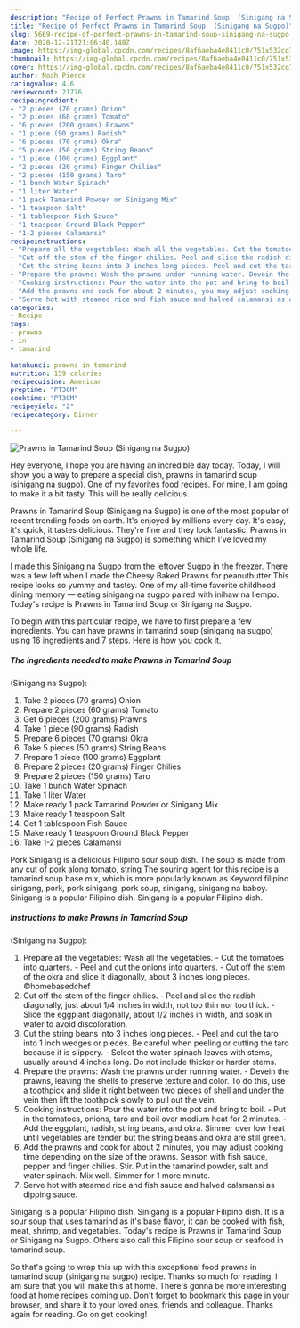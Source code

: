 ```yaml
---
description: "Recipe of Perfect Prawns in Tamarind Soup  (Sinigang na Sugpo)"
title: "Recipe of Perfect Prawns in Tamarind Soup  (Sinigang na Sugpo)"
slug: 5669-recipe-of-perfect-prawns-in-tamarind-soup-sinigang-na-sugpo
date: 2020-12-21T21:06:40.140Z
image: https://img-global.cpcdn.com/recipes/8af6aeba4e8411c0/751x532cq70/prawns-in-tamarind-soup-sinigang-na-sugpo-recipe-main-photo.jpg
thumbnail: https://img-global.cpcdn.com/recipes/8af6aeba4e8411c0/751x532cq70/prawns-in-tamarind-soup-sinigang-na-sugpo-recipe-main-photo.jpg
cover: https://img-global.cpcdn.com/recipes/8af6aeba4e8411c0/751x532cq70/prawns-in-tamarind-soup-sinigang-na-sugpo-recipe-main-photo.jpg
author: Noah Pierce
ratingvalue: 4.6
reviewcount: 21776
recipeingredient:
- "2 pieces (70 grams) Onion"
- "2 pieces (60 grams) Tomato"
- "6 pieces (200 grams) Prawns"
- "1 piece (90 grams) Radish"
- "6 pieces (70 grams) Okra"
- "5 pieces (50 grams) String Beans"
- "1 piece (100 grams) Eggplant"
- "2 pieces (20 grams) Finger Chilies"
- "2 pieces (150 grams) Taro"
- "1 bunch Water Spinach"
- "1 liter Water"
- "1 pack Tamarind Powder or Sinigang Mix"
- "1 teaspoon Salt"
- "1 tablespoon Fish Sauce"
- "1 teaspoon Ground Black Pepper"
- "1-2 pieces Calamansi"
recipeinstructions:
- "Prepare all the vegetables: Wash all the vegetables. Cut the tomatoes into quarters. Peel and cut the onions into quarters. Cut off the stem of the okra and slice it diagonally, about 3 inches long pieces. ©homebasedchef"
- "Cut off the stem of the finger chilies. Peel and slice the radish diagonally, just about 1/4 inches in width, not too thin nor too thick. Slice the eggplant diagonally, about 1/2 inches in width, and soak in water to avoid discoloration."
- "Cut the string beans into 3 inches long pieces. Peel and cut the taro into 1 inch wedges or pieces. Be careful when peeling or cutting the taro because it is slippery. Select the water spinach leaves with stems, usually around 4 inches long. Do not include thicker or harder stems."
- "Prepare the prawns: Wash the prawns under running water. Devein the prawns, leaving the shells to preserve texture and color. To do this, use a toothpick and slide it right between two pieces of shell and under the vein then lift the toothpick slowly to pull out the vein."
- "Cooking instructions: Pour the water into the pot and bring to boil. Put in the tomatoes, onions, taro and boil over medium heat for 2 minutes. Add the eggplant, radish, string beans, and okra. Simmer over low heat until vegetables are tender but the string beans and okra are still green."
- "Add the prawns and cook for about 2 minutes, you may adjust cooking time depending on the size of the prawns. Season with fish sauce, pepper and finger chilies. Stir. Put in the tamarind powder, salt and water spinach. Mix well. Simmer for 1 more minute."
- "Serve hot with steamed rice and fish sauce and halved calamansi as dipping sauce."
categories:
- Recipe
tags:
- prawns
- in
- tamarind

katakunci: prawns in tamarind 
nutrition: 159 calories
recipecuisine: American
preptime: "PT36M"
cooktime: "PT38M"
recipeyield: "2"
recipecategory: Dinner

---
```



![Prawns in Tamarind Soup
 (Sinigang na Sugpo)](https://img-global.cpcdn.com/recipes/8af6aeba4e8411c0/751x532cq70/prawns-in-tamarind-soup-sinigang-na-sugpo-recipe-main-photo.jpg)

Hey everyone, I hope you are having an incredible day today. Today, I will show you a way to prepare a special dish, prawns in tamarind soup
 (sinigang na sugpo). One of my favorites food recipes. For mine, I am going to make it a bit tasty. This will be really delicious.

Prawns in Tamarind Soup
 (Sinigang na Sugpo) is one of the most popular of recent trending foods on earth. It's enjoyed by millions every day. It's easy, it's quick, it tastes delicious. They're fine and they look fantastic. Prawns in Tamarind Soup
 (Sinigang na Sugpo) is something which I've loved my whole life.

I made this Sinigang na Sugpo from the leftover Sugpo in the freezer. There was a few left when I made the Cheesy Baked Prawns for peanutbutter This recipe looks so yummy and tastsy. One of my all-time favorite childhood dining memory — eating sinigang na sugpo paired with inihaw na liempo. Today&#39;s recipe is Prawns in Tamarind Soup or Sinigang na Sugpo.


To begin with this particular recipe, we have to first prepare a few ingredients. You can have prawns in tamarind soup
 (sinigang na sugpo) using 16 ingredients and 7 steps. Here is how you cook it.

<!--inarticleads1-->

##### The ingredients needed to make Prawns in Tamarind Soup
 (Sinigang na Sugpo):

1. Take 2 pieces (70 grams) Onion
1. Prepare 2 pieces (60 grams) Tomato
1. Get 6 pieces (200 grams) Prawns
1. Take 1 piece (90 grams) Radish
1. Prepare 6 pieces (70 grams) Okra
1. Take 5 pieces (50 grams) String Beans
1. Prepare 1 piece (100 grams) Eggplant
1. Prepare 2 pieces (20 grams) Finger Chilies
1. Prepare 2 pieces (150 grams) Taro
1. Take 1 bunch Water Spinach
1. Take 1 liter Water
1. Make ready 1 pack Tamarind Powder or Sinigang Mix
1. Make ready 1 teaspoon Salt
1. Get 1 tablespoon Fish Sauce
1. Make ready 1 teaspoon Ground Black Pepper
1. Take 1-2 pieces Calamansi


Pork Sinigang is a delicious Filipino sour soup dish. The soup is made from any cut of pork along tomato, string The souring agent for this recipe is a tamarind soup base mix, which is more popularly known as Keyword filipino sinigang, pork, pork sinigang, pork soup, sinigang, sinigang na baboy. Sinigang is a popular Filipino dish. Sinigang is a popular Filipino dish. 

<!--inarticleads2-->

##### Instructions to make Prawns in Tamarind Soup
 (Sinigang na Sugpo):

1. Prepare all the vegetables: Wash all the vegetables. - Cut the tomatoes into quarters. - Peel and cut the onions into quarters. - Cut off the stem of the okra and slice it diagonally, about 3 inches long pieces. ©homebasedchef
1. Cut off the stem of the finger chilies. - Peel and slice the radish diagonally, just about 1/4 inches in width, not too thin nor too thick. - Slice the eggplant diagonally, about 1/2 inches in width, and soak in water to avoid discoloration.
1. Cut the string beans into 3 inches long pieces. - Peel and cut the taro into 1 inch wedges or pieces. Be careful when peeling or cutting the taro because it is slippery. - Select the water spinach leaves with stems, usually around 4 inches long. Do not include thicker or harder stems.
1. Prepare the prawns: Wash the prawns under running water. - Devein the prawns, leaving the shells to preserve texture and color. To do this, use a toothpick and slide it right between two pieces of shell and under the vein then lift the toothpick slowly to pull out the vein.
1. Cooking instructions: Pour the water into the pot and bring to boil. - Put in the tomatoes, onions, taro and boil over medium heat for 2 minutes. - Add the eggplant, radish, string beans, and okra. Simmer over low heat until vegetables are tender but the string beans and okra are still green.
1. Add the prawns and cook for about 2 minutes, you may adjust cooking time depending on the size of the prawns. Season with fish sauce, pepper and finger chilies. Stir. Put in the tamarind powder, salt and water spinach. Mix well. Simmer for 1 more minute.
1. Serve hot with steamed rice and fish sauce and halved calamansi as dipping sauce.


Sinigang is a popular Filipino dish. Sinigang is a popular Filipino dish. It is a sour soup that uses tamarind as it&#39;s base flavor, it can be cooked with fish, meat, shrimp, and vegetables. Today&#39;s recipe is Prawns in Tamarind Soup or Sinigang na Sugpo. Others also call this Filipino sour soup or seafood in tamarind soup. 

So that's going to wrap this up with this exceptional food prawns in tamarind soup
 (sinigang na sugpo) recipe. Thanks so much for reading. I am sure that you will make this at home. There's gonna be more interesting food at home recipes coming up. Don't forget to bookmark this page in your browser, and share it to your loved ones, friends and colleague. Thanks again for reading. Go on get cooking!
